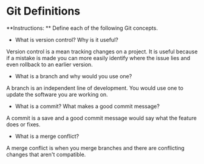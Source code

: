 # Git Definitions

**Instructions: ** Define each of the following Git concepts.

* What is version control?  Why is it useful?

Version control is a mean tracking changes on a project. It is useful because if a mistake is made you can more easily identify where the issue lies and even rollback to an earlier version.

* What is a branch and why would you use one?

A branch is an independent line of development. You would use one to update the software you are working on.

* What is a commit? What makes a good commit message?

A commit is a save and a good commit message would say what the feature does or fixes.

* What is a merge conflict?

A merge conflict is when you merge branches and there are conflicting changes that aren't compatible. 